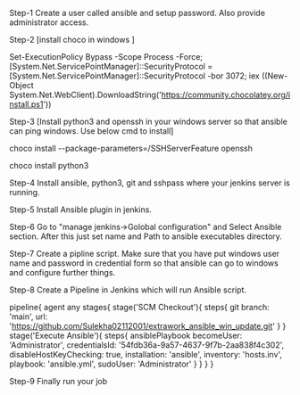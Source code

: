 Step-1
Create a user called ansible and setup password. Also provide administrator access.

Step-2
[install choco in windows ]

Set-ExecutionPolicy Bypass -Scope Process -Force; [System.Net.ServicePointManager]::SecurityProtocol = [System.Net.ServicePointManager]::SecurityProtocol -bor 3072; iex ((New-Object System.Net.WebClient).DownloadString('https://community.chocolatey.org/install.ps1'))

Step-3
[Install python3 and openssh in your windows server so that ansible can ping windows. Use below cmd to install]

choco install --package-parameters=/SSHServerFeature openssh

choco install python3

Step-4
Install ansible, python3, git and sshpass where your jenkins server is running.

Step-5
Install Ansible plugin in jenkins.

Step-6
Go to "manage jenkins->Golobal configuration" and Select Ansible section. After this just set name and Path to ansible executables directory.

Step-7
Create a pipline script. Make sure that you have put windows user name and password in credential form so that ansible can go to windows and configure further things.

Step-8
Create a Pipeline in Jenkins which will run Ansible script.

pipeline{
agent any
stages{
    stage('SCM Checkout'){
        steps{
            git branch: 'main', url: 'https://github.com/Sulekha02112001/extrawork_ansible_win_update.git'
        }
    }
    stage('Execute Ansible'){
        steps{
            ansiblePlaybook becomeUser: 'Administrator', credentialsId: '54fdb36a-9a57-4637-9f7b-2aa838f4c302', disableHostKeyChecking: true, installation: 'ansible', inventory: 'hosts.inv', playbook: 'ansible.yml', sudoUser: 'Administrator'
        }
    }
}
}

Step-9
Finally run your job
